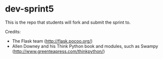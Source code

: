 dev-sprint5
=======

This is the repo that students will fork and submit the sprint to.

Credits:
- The Flask team (http://flask.pocoo.org/)
- Allen Downey and his Think Python book and modules, such as Swampy (http://www.greenteapress.com/thinkpython/)